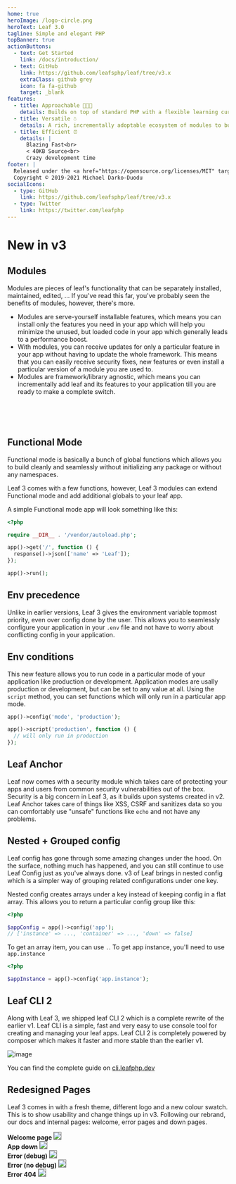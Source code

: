 ```yaml
---
home: true
heroImage: /logo-circle.png
heroText: Leaf 3.0
tagline: Simple and elegant PHP
topBanner: true
actionButtons:
  - text: Get Started
    link: /docs/introduction/
  - text: GitHub
    link: https://github.com/leafsphp/leaf/tree/v3.x
    extraClass: github grey
    icon: fa fa-github
    target: _blank
features:
  - title: Approachable 👨🏾‍🏫
    details: Builds on top of standard PHP with a flexible learning curve + ZERO config.
  - title: Versatile ☃️
    details: A rich, incrementally adoptable ecosystem of modules to build powerful apps with.
  - title: Efficient ⏰
    details: |
      Blazing Fast<br>
      < 40KB Source<br>
      Crazy development time
footer: |
  Released under the <a href="https://opensource.org/licenses/MIT" target="_blank" rel="noopener">MIT License</a><br>
  Copyright © 2019-2021 Michael Darko-Duodu
socialIcons:
  - type: GitHub
    link: https://github.com/leafsphp/leaf/tree/v3.x
  - type: Twitter
    link: https://twitter.com/leafphp
---
```


# New in v3

## Modules

Modules are pieces of leaf's functionality that can be separately installed, maintained, edited, ... If you've read this far, you've probably seen the benefits of modules, however, there's more.

- Modules are serve-yourself installable features, which means you can install only the features you need in your app which will help you minimize the unused, but loaded code in your app which generally leads to a performance boost.
- With modules, you can receive updates for only a particular feature in your app without having to update the whole framework. This means that you can easily receive security fixes, new features or even install a particular version of a module you are used to.
- Modules are framework/library agnostic, which means you can incrementally add leaf and its features to your application till you are ready to make a complete switch.

<br />
<br />
<br />

## Functional Mode

Functional mode is basically a bunch of global functions which
allows you to build cleanly and seamlessly without initializing
any package or without any namespaces.

Leaf 3 comes with a few functions, however, Leaf 3 modules can
extend Functional mode and add additional globals to your leaf
app.

A simple Functional mode app will look something like this:

```php
<?php

require __DIR__ . '/vendor/autoload.php';

app()->get('/', function () {
  response()->json(['name' => 'Leaf']);
});

app()->run();
```

## Env precedence

Unlike in earlier versions, Leaf 3 gives the environment variable topmost priority, even over config done by the user. This allows you to seamlessly configure your application in your `.env` file and not have to worry about conflicting config in your application.

## Env conditions

This new feature allows you to run code in a particular mode of your application like production or development. Application modes are usally production or development, but can be set to any value at all. Using the `script` method, you can set functions which will only run in a particular app mode.

```php
app()->config('mode', 'production');

app()->script('production', function () {
  // will only run in production
});
```

## Leaf Anchor

Leaf now comes with a security module which takes care of protecting your apps and users from common security vulnerabilities out of the box. Security is a big concern in Leaf 3, as it builds upon systems created in v2. Leaf Anchor takes care of things like XSS, CSRF and sanitizes data so you can comfortably use "unsafe" functions like `echo` and not have any problems.

## Nested + Grouped config

Leaf config has gone through some amazing changes under the hood. On the surface, nothing much has happened, and you can still continue to use Leaf Config just as you've always done. v3 of Leaf brings in nested config which is a simpler way of grouping related configurations under one key.

Nested config creates arrays under a key instead of keeping config in a flat array. This allows you to return a particular config group like this:

```php
<?php

$appConfig = app()->config('app');
// ['instance' => ..., 'container' => ..., 'down' => false]
```

To get an array item, you can use `.`. To get app instance, you'll need to use `app.instance`

```php
<?php

$appInstance = app()->config('app.instance');
```

## Leaf CLI 2

Along with Leaf 3, we shipped leaf CLI 2 which is a complete rewrite of the earlier v1. Leaf CLI is a simple, fast and very easy to use console tool for creating and managing your leaf apps. Leaf CLI 2 is completely powered by composer which makes it faster and more stable than the earlier v1.

![image](https://user-images.githubusercontent.com/26604242/151559420-3750c9cb-991a-4744-a9ff-de3afeac28fa.png)

You can find the complete guide on [cli.leafphp.dev](https://cli.leafphp.dev)

## Redesigned Pages

Leaf 3 comes in with a fresh theme, different logo and a new colour swatch. This is to show usability and change things up in v3. Following our rebrand, our docs and internal pages: welcome, error pages and down pages.

<div class="flex" style="flex-wrap: wrap;">
  <div class="w:50">
    <b>Welcome page</b>
    <img style="border: 1px solid grey;" src="https://user-images.githubusercontent.com/26604242/139909661-ef99b500-9953-4e7f-a5b1-107ab6d547f2.png" />
  </div>
  <div class="w:50">
    <b>App down</b>
    <img style="border: 1px solid grey;" src="https://user-images.githubusercontent.com/26604242/140499572-e2100b9d-b53e-4beb-92e9-c0dab2425678.png" />
  </div>
  <div class="w:50">
    <b>Error (debug)</b>
    <img style="border: 1px solid grey;" src="https://user-images.githubusercontent.com/26604242/151439033-ea78e690-5e7d-494c-b6d4-cc3289cf1c29.png" />
  </div>
  <div class="w:50">
    <b>Error (no debug)</b>
    <img style="border: 1px solid grey;" src="https://user-images.githubusercontent.com/26604242/140498948-887a408d-5d14-4f3e-b18f-d2f09a5977fe.png" />
  </div>
  <div class="w:50">
    <b>Error 404</b>
    <img style="border: 1px solid grey;" src="https://user-images.githubusercontent.com/26604242/140499171-e157e2c6-4dfb-424a-bb08-3e43a4b240f8.png" />
  </div>
</div>
